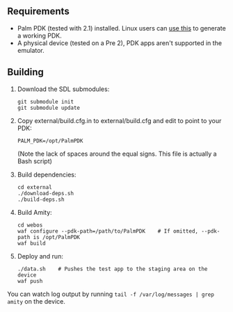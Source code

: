 Requirements
------------

* Palm PDK (tested with 2.1) installed. Linux users can [use this](https://github.com/kayahr/linux-webos-pdk) to generate a working PDK.
* A physical device (tested on a Pre 2), PDK apps aren't supported in the emulator.

Building
--------

1.  Download the SDL submodules:

        git submodule init
        git submodule update

2.  Copy external/build.cfg.in to external/build.cfg and edit to point to your PDK:

        PALM_PDK=/opt/PalmPDK

    (Note the lack of spaces around the equal signs. This file is actually a Bash script)

3.  Build dependencies:

        cd external
        ./download-deps.sh
        ./build-deps.sh

4.  Build Amity:

        cd webos
        waf configure --pdk-path=/path/to/PalmPDK    # If omitted, --pdk-path is /opt/PalmPDK
        waf build

5.  Deploy and run:

        ./data.sh    # Pushes the test app to the staging area on the device
        waf push

You can watch log output by running `tail -f /var/log/messages | grep amity` on the device.
